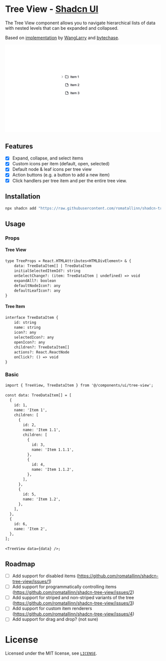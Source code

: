 # Tree View - [Shadcn UI](https://ui.shadcn.com/)
The Tree View component allows you to navigate hierarchical lists of data with nested levels that can be expanded and collapsed.

Based on [implementation](https://github.com/shadcn-ui/ui/issues/355#issuecomment-1703767574) by [WangLarry](https://github.com/WangLarry) and [bytechase](https://github.com/bytechase).

![demo](./demo.gif)

## Features
- [x] Expand, collapse, and select items
- [x] Custom icons per item (default, open, selected)
- [x] Default node & leaf icons per tree view
- [x] Action buttons (e.g. a button to add a new item)
- [x] Click handlers per tree item and per the entire tree view.

## Installation

```sh
npx shadcn add "https://raw.githubusercontent.com/romatallinn/shadcn-tree-view/main/schema.json"
```

## Usage

### Props
#### Tree View
```tsx
type TreeProps = React.HTMLAttributes<HTMLDivElement> & {
    data: TreeDataItem[] | TreeDataItem
    initialSelectedItemId?: string
    onSelectChange?: (item: TreeDataItem | undefined) => void
    expandAll?: boolean
    defaultNodeIcon?: any
    defaultLeafIcon?: any
}
```

#### Tree Item
```tsx
interface TreeDataItem {
    id: string
    name: string
    icon?: any
    selectedIcon?: any
    openIcon?: any
    children?: TreeDataItem[]
    actions?: React.ReactNode
    onClick?: () => void
}
```

### Basic
```tsx
import { TreeView, TreeDataItem } from '@/components/ui/tree-view';

const data: TreeDataItem[] = [
  {
    id: 1,
    name: 'Item 1',
    children: [
      {
        id: 2,
        name: 'Item 1.1',
        children: [
          {
            id: 3,
            name: 'Item 1.1.1',
          },
          {
            id: 4,
            name: 'Item 1.1.2',
          },
        ],
      },
      {
        id: 5,
        name: 'Item 1.2',
      },
    ],
  },
  {
    id: 6,
    name: 'Item 2',
  },
];

<TreeView data={data} />;
```

## Roadmap
- [ ] Add support for disabled items (https://github.com/romatallinn/shadcn-tree-view/issues/1)
- [ ] Add support for programmatically controlling items (https://github.com/romatallinn/shadcn-tree-view/issues/2)
- [ ] Add support for striped and non-striped variants of the tree (https://github.com/romatallinn/shadcn-tree-view/issues/3)
- [ ] Add support for custom item renderers (https://github.com/romatallinn/shadcn-tree-view/issues/4)
- [ ] Add support for drag and drop? (not sure)

# License
Licensed under the MIT license, see [`LICENSE`](LICENSE).